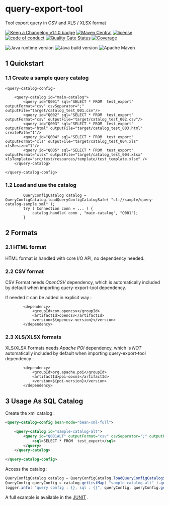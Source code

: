 # query-export-tool

Tool export query in CSV and XLS / XLSX format

[![Keep a Changelog v1.1.0 badge](https://img.shields.io/badge/changelog-Keep%20a%20Changelog%20v1.1.0-%23E05735)](CHANGELOG.md) 
[![Maven Central](https://img.shields.io/maven-central/v/org.fugerit.java/query-export-tool.svg)](https://mvnrepository.com/artifact/org.fugerit.java/query-export-tool)
[![license](https://img.shields.io/badge/License-Apache%20License%202.0-teal.svg)](https://opensource.org/licenses/Apache-2.0)
[![code of conduct](https://img.shields.io/badge/conduct-Contributor%20Covenant-purple.svg)](https://github.com/fugerit-org/fj-universe/blob/main/CODE_OF_CONDUCT.md)
[![Quality Gate Status](https://sonarcloud.io/api/project_badges/measure?project=fugerit-org_query-export-tool&metric=alert_status)](https://sonarcloud.io/summary/new_code?id=fugerit-org_query-export-tool)
[![Coverage](https://sonarcloud.io/api/project_badges/measure?project=fugerit-org_query-export-tool&metric=coverage)](https://sonarcloud.io/summary/new_code?id=fugerit-org_query-export-tool)

![Java runtime version](https://img.shields.io/badge/run%20on-java%208+-%23113366.svg?style=for-the-badge&logo=openjdk&logoColor=white)
![Java build version](https://img.shields.io/badge/build%20on-java%2011+-%23ED8B00.svg?style=for-the-badge&logo=openjdk&logoColor=white)
![Apache Maven](https://img.shields.io/badge/Apache%20Maven-3.9.0+-C71A36?style=for-the-badge&logo=Apache%20Maven&logoColor=white)

## 1 Quickstart

### 1.1 Create a sample query catalog 

```
<query-catalog-config>

	<query-catalog id="main-catalog">
		<query id="Q001" sql="SELECT * FROM  test_export" outputFormat="csv" csvSeparator=";" outputFile="target/catalog_test_001.csv"/>
		<query id="Q002" sql="SELECT * FROM  test_export" outputFormat="csv" outputFile="target/catalog_test_002.csv"/>
		<query id="Q003" sql="SELECT * FROM  test_export" outputFormat="html" outputFile="target/catalog_test_003.html" createPath="1"/>
		<query id="Q004" sql="SELECT * FROM  test_export" outputFormat="xls" outputFile="target/catalog_test_004.xls" xlsResize="1"/>
		<query id="Q005" sql="SELECT * FROM  test_export" outputFormat="xlsx" outputFile="target/catalog_test_004.xlsx" xlsTemplate="src/test/resources/template/test_template.xlsx" />
	</query-catalog>

</query-catalog-config>
```

### 1.2 Load and use the catalog

```
		QueryConfigCatalog catalog = QueryConfigCatalog.loadQueryConfigCatalogSafe( "cl://sample/query-catalog-sample.xml" );
		try ( Connection conn = ... ) {
			catalog.handle( conn , "main-catalog", "Q001");
		}
```

## 2 Formats

### 2.1 HTML format

HTML format is handled with core I/O API, no dependency needed.

### 2.2 CSV format

CSV Format needs *OpenCSV* dependency, which is automatically included by default when importing query-export-tool dependency.

If needed it can be added in explicit way : 

```
		<dependency>
			<groupId>com.opencsv</groupId>
			<artifactId>opencsv</artifactId>
			<version>${opencsv-version}</version>
		</dependency>
```

### 2.3 XLS/XLSX formats

XLS/XLSX Formats needs *Apache POI* dependency, which is *NOT* automatically included by default when importing query-export-tool dependency : 

```
		<dependency>
			<groupId>org.apache.poi</groupId>
			<artifactId>poi-ooxml</artifactId>
			<version>${poi-version}</version>
		</dependency>
```

## 3 Usage As SQL Catalog

Create the xml catalog : 

```xml
<query-catalog-config bean-mode="bean-xml-full">

	<query-catalog id="sample-catalog-alt">
		<query id="Q001ALT" outputFormat="csv" csvSeparator=";" outputFile="target/catalog_test_001.csv">
			<sql>SELECT * FROM  test_export</sql>
		</query>
	</query-catalog>

</query-catalog-config>
```

Access the catalog : 

```java
QueryConfigCatalog catalog = QueryConfigCatalog.loadQueryConfigCatalogSafe("cl://sample/query-catalog-sample-alt.xml");
QueryConfig queryConfig = catalog.getListMap( "sample-catalog-alt" ).get( "Q001ALT" );
logger.info( "query config : {}, sql : {}", queryConfig, queryConfig.getSql() );
```

A full example is available in the [JUNIT](src/test/java/test/org/fugerit/java/query/export/tool/TestCatalogAlt.java) .